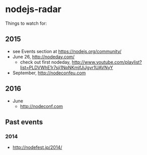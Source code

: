# nodejs-radar

Things to watch for:

## 2015

* see Events section at https://nodejs.org/community/
* June 26, http://nodeday.com/
  * check out first nodeday, http://www.youtube.com/playlist?list=PLDVWhE1r7sji1NpNKmjfJiJgvr1UAVNyY
* September, http://nodeconfeu.com

## 2016

* June
  * http://nodeconf.com

## Past events

### 2014

* http://nodefest.jp/2014/
